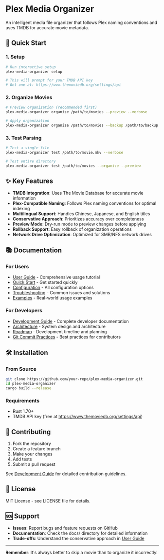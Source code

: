 # Plex Media Organizer

An intelligent media file organizer that follows Plex naming conventions and uses TMDB for accurate movie metadata.

## 🚀 Quick Start

### 1. Setup
```bash
# Run interactive setup
plex-media-organizer setup

# This will prompt for your TMDB API key
# Get one at: https://www.themoviedb.org/settings/api
```

### 2. Organize Movies
```bash
# Preview organization (recommended first)
plex-media-organizer organize /path/to/movies --preview --verbose

# Apply organization
plex-media-organizer organize /path/to/movies --backup /path/to/backup
```

### 3. Test Parsing
```bash
# Test a single file
plex-media-organizer test /path/to/movie.mkv --verbose

# Test entire directory
plex-media-organizer test /path/to/movies --organize --preview
```

## ✨ Key Features

- **TMDB Integration**: Uses The Movie Database for accurate movie information
- **Plex-Compatible Naming**: Follows Plex naming conventions for optimal indexing
- **Multilingual Support**: Handles Chinese, Japanese, and English titles
- **Conservative Approach**: Prioritizes accuracy over completeness
- **Preview Mode**: Dry-run mode to preview changes before applying
- **Rollback Support**: Easy rollback of organization operations
- **Network Drive Optimization**: Optimized for SMB/NFS network drives

## 📚 Documentation

### For Users
- [User Guide](docs/user-guide.md) - Comprehensive usage tutorial
- [Quick Start](docs/quick-start.md) - Get started quickly
- [Configuration](docs/configuration.md) - All configuration options
- [Troubleshooting](docs/troubleshooting.md) - Common issues and solutions
- [Examples](docs/examples/) - Real-world usage examples

### For Developers
- [Development Guide](docs/development/README.md) - Complete developer documentation
- [Architecture](docs/architecture/) - System design and architecture
- [Roadmap](docs/architecture/roadmap.md) - Development timeline and planning
- [Git Commit Practices](docs/development/git-commit-practices.md) - Best practices for contributors

## 🛠️ Installation

### From Source
```bash
git clone https://github.com/your-repo/plex-media-organizer.git
cd plex-media-organizer
cargo build --release
```

### Requirements
- Rust 1.70+
- TMDB API key (free at https://www.themoviedb.org/settings/api)

## 🤝 Contributing

1. Fork the repository
2. Create a feature branch
3. Make your changes
4. Add tests
5. Submit a pull request

See [Development Guide](docs/development/README.md) for detailed contribution guidelines.

## 📄 License

MIT License - see LICENSE file for details.

## 🆘 Support

- **Issues**: Report bugs and feature requests on GitHub
- **Documentation**: Check the docs/ directory for detailed information
- **Trade-offs**: Understand the conservative approach in [User Guide](docs/user-guide.md)

---

**Remember**: It's always better to skip a movie than to organize it incorrectly!
